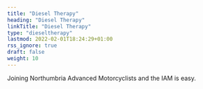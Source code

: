 ```yaml
---
title: "Diesel Therapy"
heading: "Diesel Therapy"
linkTitle: "Diesel Therapy"
type: "dieseltherapy"
lastmod: 2022-02-01T18:24:29+01:00
rss_ignore: true
draft: false
weight: 10
---
```


Joining Northumbria Advanced Motorcyclists and the IAM is easy.

